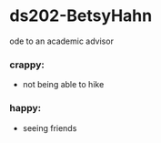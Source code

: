 # ds202-BetsyHahn
ode to an academic advisor

### crappy:
- not being able to hike

### happy: 
- seeing friends

